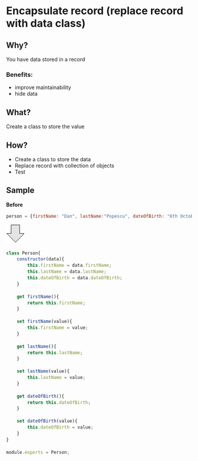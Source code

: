 # Encapsulate record (replace record with data class)
## Why?
You have data stored in a record 
### Benefits:
- improve maintainability
- hide data
## What?
Create a class to store the value
## How?
- Create a class to store the data
- Replace record with collection of objects
- Test
## Sample
**Before**
```js
person = {firstName: "Dan", lastName:"Popescu", dateOfBirth: "6th October 2012"}
```
![After refactoring](../../../images/arrow.png)
```js
class Person{
    constructor(data){
        this.firstName = data.firstName;
        this.lastName = data.lastName;
        this.dateOfBirth = data.dateOfBirth;
    }

    get firstName(){
        return this.firstName;
    }
    
    set firstName(value){
        this.firstName = value;
    }

    get lastName(){
        return this.lastName;
    }

    set lastName(value){
        this.lastName = value;
    }    

    get dateOfBirth(){
        return this.dateOfBirth;
    }

    set dateOfBirth(value){
        this.dateOfBirth = value;
    }    
}

module.exports = Person;
```
